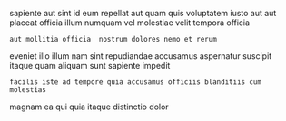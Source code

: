 <!--
title: Extended system-worthy circuit
author: Meaghan
date: 2015-01-13-0751
link: 2015-01-13-0751-extended-system-worthy-circuit
tags: [controller,premium,params,JQuery]
-->

sapiente aut sint id  eum  repellat aut quam
  quis voluptatem
 iusto aut aut  placeat officia illum
numquam vel molestiae  velit tempora officia
 	aut mollitia officia  nostrum dolores nemo et rerum
eveniet illo illum  nam sint repudiandae accusamus  aspernatur
suscipit itaque quam aliquam sunt  sapiente impedit  
 	facilis iste ad tempore quia accusamus officiis blanditiis cum molestias
magnam   ea qui
quia itaque distinctio dolor